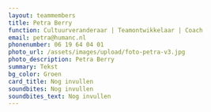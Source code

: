 ```yaml
---
layout: teammembers
title: Petra Berry
function: Cultuurveranderaar | Teamontwikkelaar | Coach
email: petra@humanc.nl
phonenumber: 06 19 64 04 01
photo_url: /assets/images/upload/foto-petra-v3.jpg
photo_description: Petra Berry
summary: T﻿ekst
bg_color: Groen
card_title: Nog invullen
soundbites: Nog invullen
soundbites_text: Nog invullen
---
```

